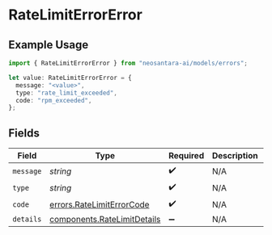 # RateLimitErrorError

## Example Usage

```typescript
import { RateLimitErrorError } from "neosantara-ai/models/errors";

let value: RateLimitErrorError = {
  message: "<value>",
  type: "rate_limit_exceeded",
  code: "rpm_exceeded",
};
```

## Fields

| Field                                                                      | Type                                                                       | Required                                                                   | Description                                                                | Example                                                                    |
| -------------------------------------------------------------------------- | -------------------------------------------------------------------------- | -------------------------------------------------------------------------- | -------------------------------------------------------------------------- | -------------------------------------------------------------------------- |
| `message`                                                                  | *string*                                                                   | :heavy_check_mark:                                                         | N/A                                                                        |                                                                            |
| `type`                                                                     | *string*                                                                   | :heavy_check_mark:                                                         | N/A                                                                        | rate_limit_exceeded                                                        |
| `code`                                                                     | [errors.RateLimitErrorCode](../../models/errors/ratelimiterrorcode.md)     | :heavy_check_mark:                                                         | N/A                                                                        | rpm_exceeded                                                               |
| `details`                                                                  | [components.RateLimitDetails](../../models/components/ratelimitdetails.md) | :heavy_minus_sign:                                                         | N/A                                                                        |                                                                            |